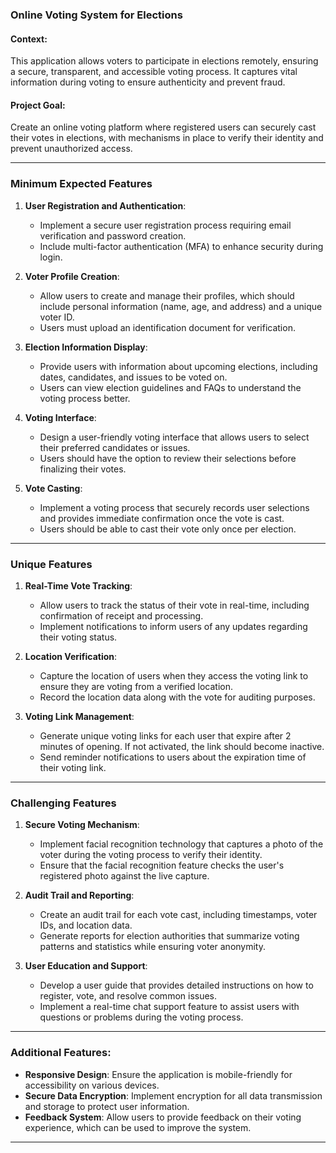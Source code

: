 ### **Online Voting System for Elections**

#### Context:

This application allows voters to participate in elections remotely, ensuring a secure, transparent, and accessible voting process. It captures vital information during voting to ensure authenticity and prevent fraud.

#### Project Goal:

Create an online voting platform where registered users can securely cast their votes in elections, with mechanisms in place to verify their identity and prevent unauthorized access.

---

### **Minimum Expected Features**

1. **User Registration and Authentication**:

   - Implement a secure user registration process requiring email verification and password creation.
   - Include multi-factor authentication (MFA) to enhance security during login.

2. **Voter Profile Creation**:

   - Allow users to create and manage their profiles, which should include personal information (name, age, and address) and a unique voter ID.
   - Users must upload an identification document for verification.

3. **Election Information Display**:

   - Provide users with information about upcoming elections, including dates, candidates, and issues to be voted on.
   - Users can view election guidelines and FAQs to understand the voting process better.

4. **Voting Interface**:

   - Design a user-friendly voting interface that allows users to select their preferred candidates or issues.
   - Users should have the option to review their selections before finalizing their votes.

5. **Vote Casting**:
   - Implement a voting process that securely records user selections and provides immediate confirmation once the vote is cast.
   - Users should be able to cast their vote only once per election.

---

### **Unique Features**

1. **Real-Time Vote Tracking**:

   - Allow users to track the status of their vote in real-time, including confirmation of receipt and processing.
   - Implement notifications to inform users of any updates regarding their voting status.

2. **Location Verification**:

   - Capture the location of users when they access the voting link to ensure they are voting from a verified location.
   - Record the location data along with the vote for auditing purposes.

3. **Voting Link Management**:
   - Generate unique voting links for each user that expire after 2 minutes of opening. If not activated, the link should become inactive.
   - Send reminder notifications to users about the expiration time of their voting link.

---

### **Challenging Features**

1. **Secure Voting Mechanism**:

   - Implement facial recognition technology that captures a photo of the voter during the voting process to verify their identity.
   - Ensure that the facial recognition feature checks the user's registered photo against the live capture.

2. **Audit Trail and Reporting**:

   - Create an audit trail for each vote cast, including timestamps, voter IDs, and location data.
   - Generate reports for election authorities that summarize voting patterns and statistics while ensuring voter anonymity.

3. **User Education and Support**:
   - Develop a user guide that provides detailed instructions on how to register, vote, and resolve common issues.
   - Implement a real-time chat support feature to assist users with questions or problems during the voting process.

---

### **Additional Features**:

- **Responsive Design**: Ensure the application is mobile-friendly for accessibility on various devices.
- **Secure Data Encryption**: Implement encryption for all data transmission and storage to protect user information.
- **Feedback System**: Allow users to provide feedback on their voting experience, which can be used to improve the system.

---
